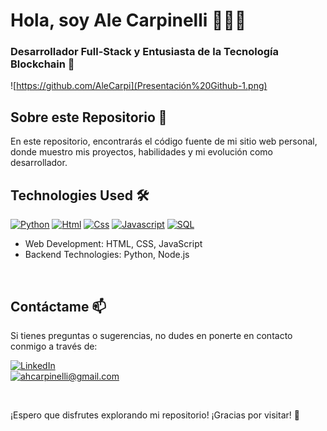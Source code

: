 # Hola, soy Ale Carpinelli 👨🏻‍💻
### Desarrollador Full-Stack y Entusiasta de la Tecnología Blockchain 🚀

![https://github.com/AleCarpi](Presentación%20Github-1.png)
<br>

## Sobre este Repositorio 📁

En este repositorio, encontrarás el código fuente de mi sitio web personal, donde muestro mis proyectos, habilidades y mi evolución como desarrollador.
<br>

## Technologies Used 🛠️

[![Python](https://img.shields.io/badge/Python-yellow?style=for-the-badge&logo=python&logoColor=white&labelColor=101010)]() [![Html](https://img.shields.io/badge/HTML-white?style=for-the-badge&logo=html5&logoColor=white&labelColor=black&color=%23E34F26)]() [![Css](https://img.shields.io/badge/css-white?style=for-the-badge&logo=css3&logoColor=white&labelColor=black&color=blue)]() [![Javascript](https://img.shields.io/badge/javascript-white?style=for-the-badge&logo=javascript&logoColor=white&labelColor=black&color=%23F7DF1E)]() [![SQL](https://img.shields.io/badge/my%20sql-white?style=for-the-badge&logo=mysql&logoColor=white&labelColor=black&color=%234479A1)]()



- Web Development: HTML, CSS, JavaScript
- Backend Technologies: Python, Node.js

<br>

## Contáctame 📫

Si tienes preguntas o sugerencias, no dudes en ponerte en contacto conmigo a través de:

[![LinkedIn](https://img.shields.io/badge/LinkedIn-white?style=for-the-badge&logo=linkedin&logoColor=white&labelColor=%230A66C2&color=%23363636)](https://www.linkedin.com/in/ahcarpinelli/)
</br>
[![ahcarpinelli@gmail.com](https://img.shields.io/badge/Personal%20Email-white?style=for-the-badge&logo=gmail&logoColor=white&label=ahcarpinelli%40gmail.com&labelColor=black&color=%23EA4335)](mailto:ahcarpinelli@gmail.com)

<br>

¡Espero que disfrutes explorando mi repositorio! ¡Gracias por visitar! 👋
